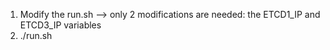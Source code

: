 1) Modify the run.sh --> only 2 modifications are needed: the ETCD1_IP and ETCD3_IP variables
2) ./run.sh
